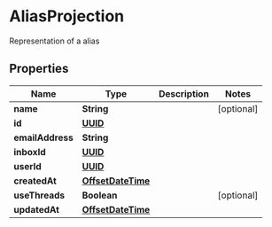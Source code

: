

# AliasProjection

Representation of a alias
## Properties

Name | Type | Description | Notes
------------ | ------------- | ------------- | -------------
**name** | **String** |  |  [optional]
**id** | [**UUID**](UUID) |  | 
**emailAddress** | **String** |  | 
**inboxId** | [**UUID**](UUID) |  | 
**userId** | [**UUID**](UUID) |  | 
**createdAt** | [**OffsetDateTime**](OffsetDateTime) |  | 
**useThreads** | **Boolean** |  |  [optional]
**updatedAt** | [**OffsetDateTime**](OffsetDateTime) |  | 



